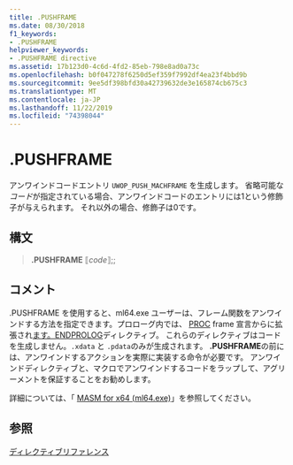 ```yaml
---
title: .PUSHFRAME
ms.date: 08/30/2018
f1_keywords:
- .PUSHFRAME
helpviewer_keywords:
- .PUSHFRAME directive
ms.assetid: 17b123d0-4c6d-4fd2-85eb-798e8ad0a73c
ms.openlocfilehash: b0f047278f6250d5ef359f7992df4ea23f4bbd9b
ms.sourcegitcommit: 9ee5df398bfd30a42739632de3e165874cb675c3
ms.translationtype: MT
ms.contentlocale: ja-JP
ms.lasthandoff: 11/22/2019
ms.locfileid: "74398044"
---
```

# <a name="pushframe"></a>.PUSHFRAME

アンワインドコードエントリ `UWOP_PUSH_MACHFRAME` を生成します。 省略可能な*コード*が指定されている場合、アンワインドコードのエントリには1という修飾子が与えられます。 それ以外の場合、修飾子は0です。

## <a name="syntax"></a>構文

> **.PUSHFRAME** ⟦*code*⟧;;

## <a name="remarks"></a>コメント

.PUSHFRAME を使用すると、ml64.exe ユーザーは、フレーム関数をアンワインドする方法を指定できます。プロローグ内では、 [PROC](../../assembler/masm/proc.md) frame 宣言からに拡張され[ます。ENDPROLOG](../../assembler/masm/dot-endprolog.md)ディレクティブ。 これらのディレクティブはコードを生成しません。`.xdata` と `.pdata`のみが生成されます。 **.PUSHFRAME**の前には、アンワインドするアクションを実際に実装する命令が必要です。 アンワインドディレクティブと、マクロでアンワインドするコードをラップして、アグリーメントを保証することをお勧めします。

詳細については、「 [MASM for x64 (ml64.exe)](../../assembler/masm/masm-for-x64-ml64-exe.md)」を参照してください。

## <a name="see-also"></a>参照

[ディレクティブリファレンス](directives-reference.md)
